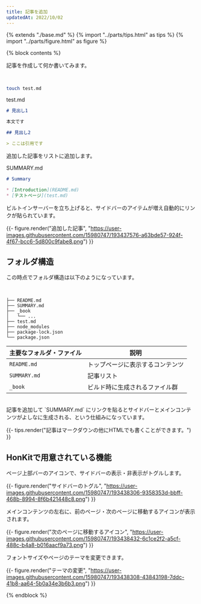 ```yaml
---
title: 記事を追加
updatedAt: 2022/10/02
---
```

{% extends "./base.md" %}
{% import "../parts/tips.html" as tips %}
{% import "../parts/figure.html" as figure %}

{% block contents %}

記事を作成して何か書いてみます。

<br>

```sh
touch test.md
```

<div class="code-title">test.md</div>

```md
# 見出し1

本文です

## 見出し2

> ここは引用です
```

追加した記事をリストに追加します。

<div class="code-title">SUMMARY.md</div>

```md
# Summary

* [Introduction](README.md)
* [テストページ](test.md)
```


ビルトインサーバーを立ち上げると、サイドバーのアイテムが増え自動的にリンクが貼られています。

{{- figure.render("追加した記事", "https://user-images.githubusercontent.com/15980747/193437576-a63bde57-924f-4f67-bcc6-5d800c9fabe8.png") }}

## フォルダ構造

この時点でフォルダ構造は以下のようになっています。

<br>

```
├── README.md
├── SUMMARY.md
├── _book
│   └── ...
├── test.md
├── node_modules
├── package-lock.json
└── package.json
```

主要なフォルダ・ファイル | 説明
--- | ---
`README.md` | トップページに表示するコンテンツ
`SUMMARY.md` | 記事リスト
`_book` | ビルド時に生成されるファイル群

<br>
記事を追加して `SUMMARY.md` にリンクを貼るとサイドバーとメインコンテンツがよしなに生成される、という仕組みになっています。
<br>

{{- tips.render("記事はマークダウンの他にHTMLでも書くことができます。") }}

## HonKitで用意されている機能

ページ上部バーのアイコンで、サイドバーの表示・非表示がトグルします。

{{- figure.render("サイドバーのトグル", "https://user-images.githubusercontent.com/15980747/193438306-9358353d-bbff-468b-8994-8f6b421448c8.png") }}

メインコンテンツの左右に、前のページ・次のページに移動するアイコンが表示されます。

{{- figure.render("次のページに移動するアイコン", "https://user-images.githubusercontent.com/15980747/193438432-6c1ce2f2-a5cf-488c-b4a8-b016aacf9a73.png") }}

フォントサイズやページのテーマを変更できます。

{{- figure.render("テーマの変更", "https://user-images.githubusercontent.com/15980747/193438308-43843198-7ddc-41b8-aa64-5b0a34e3b6b3.png") }}

{% endblock %}
